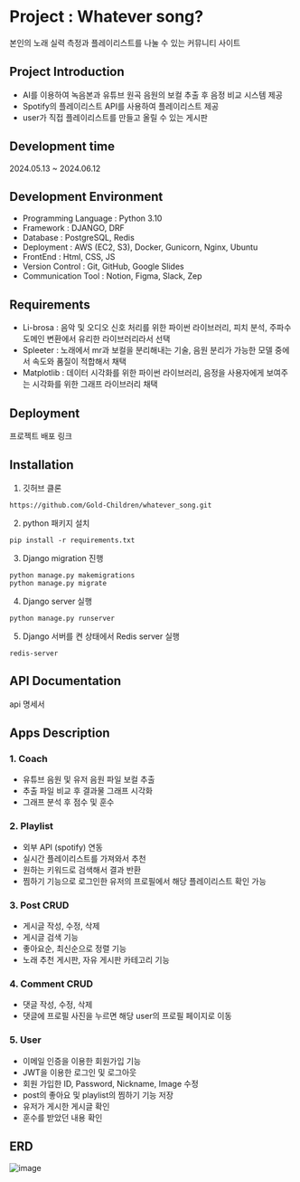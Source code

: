 # Project : Whatever song?
본인의 노래 실력 측정과 플레이리스트를 나눌 수 있는 커뮤니티 사이트

## Project Introduction
- AI를 이용하여 녹음본과 유튜브 원곡 음원의 보컬 추출 후 음정 비교 시스템 제공
- Spotify의 플레이리스트 API를 사용하여 플레이리스트 제공
- user가 직접 플레이리스트를 만들고 올릴 수 있는 게시판

## Development time
2024.05.13 ~ 2024.06.12

## Development Environment
- Programming Language : Python 3.10
- Framework : DJANGO, DRF
- Database : PostgreSQL, Redis
- Deployment : AWS (EC2, S3), Docker, Gunicorn, Nginx, Ubuntu
- FrontEnd : Html, CSS, JS
- Version Control : Git, GitHub, Google Slides
- Communication Tool : Notion, Figma, Slack, Zep

## Requirements
- Li-brosa : 음악 및 오디오 신호 처리를 위한 파이썬 라이브러리, 피치 분석, 주파수 도메인 변환에서 유리한 라이브러리라서 선택
- Spleeter : 노래에서 mr과 보컬을 분리해내는 기술, 음원 분리가 가능한 모델 중에서 속도와 품질이 적합해서 채택
- Matplotlib : 데이터 시각화를 위한 파이썬 라이브러리, 음정을 사용자에게 보여주는 시각화를 위한 그래프 라이브러리 채택

## Deployment
프로젝트 배포 링크

## Installation
1. 깃허브 클론
```
https://github.com/Gold-Children/whatever_song.git
```
2. python 패키지 설치
```
pip install -r requirements.txt
```
3. Django migration 진행
```
python manage.py makemigrations
python manage.py migrate
```
4. Django server 실행
```
python manage.py runserver
```
5. Django 서버를 켠 상태에서 Redis server 실행
```
redis-server
```

## API Documentation
api 명세서

## Apps Description
### 1. Coach
- 유튜브 음원 및 유저 음원 파일 보컬 추출
- 추출 파일 비교 후 결과물 그래프 시각화
- 그래프 분석 후 점수 및 훈수
### 2. Playlist
- 외부 API (spotify) 연동
- 실시간 플레이리스트를 가져와서 추천
- 원하는 키워드로 검색해서 결과 반환
- 찜하기 기능으로 로그인한 유저의 프로필에서 해당 플레이리스트 확인 가능
### 3. Post CRUD
- 게시글 작성, 수정, 삭제
- 게시글 검색 기능
- 좋아요순, 최신순으로 정렬 기능
- 노래 추천 게시판, 자유 게시판 카테고리 기능
### 4. Comment CRUD
- 댓글 작성, 수정, 삭제
- 댓글에 프로필 사진을 누르면 해당 user의 프로필 페이지로 이동
### 5. User 
- 이메일 인증을 이용한 회원가입 기능
- JWT을 이용한 로그인 및 로그아웃
- 회원 가입한 ID, Password, Nickname, Image 수정
- post의 좋아요 및 playlist의 찜하기 기능 저장
- 유저가 게시한 게시글 확인
- 훈수를 받았던 내용 확인

## ERD
![image](https://github.com/Gold-Children/whatever_song/assets/145152442/4b9340ac-10fa-4ca0-b9a2-2fe8d501d641)
